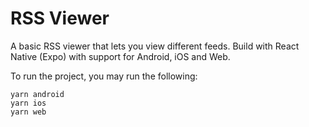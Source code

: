 # RSS Viewer

A basic RSS viewer that lets you view different feeds. Build with React Native (Expo) with support for Android, iOS and Web.

To run the project, you may run the following:

    yarn android
    yarn ios
    yarn web
